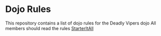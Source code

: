 Dojo Rules
==========

This repository contains a list of dojo rules for the Deadly Vipers dojo
All members should read the rules
[StarterItAll](https://github.com/deadlyvipers)
